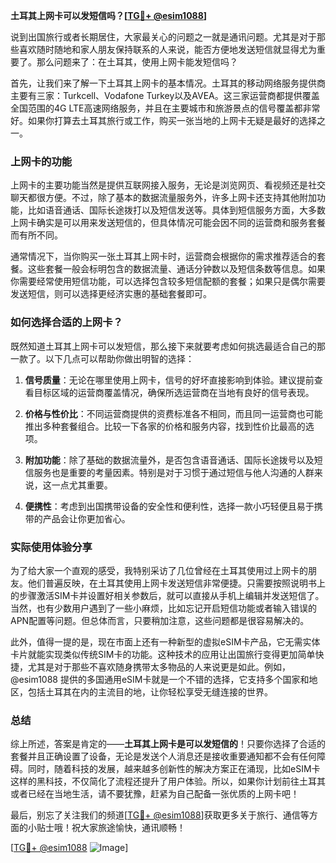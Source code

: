 **土耳其上网卡可以发短信吗？[[TG💪+ @esim1088](https://t.me/s/esim1088)]**

说到出国旅行或者长期居住，大家最关心的问题之一就是通讯问题。尤其是对于那些喜欢随时随地和家人朋友保持联系的人来说，能否方便地发送短信就显得尤为重要了。那么问题来了：在土耳其，使用上网卡能发短信吗？

首先，让我们来了解一下土耳其上网卡的基本情况。土耳其的移动网络服务提供商主要有三家：Turkcell、Vodafone Turkey以及AVEA。这三家运营商都提供覆盖全国范围的4G LTE高速网络服务，并且在主要城市和旅游景点的信号覆盖都非常好。如果你打算去土耳其旅行或工作，购买一张当地的上网卡无疑是最好的选择之一。

### 上网卡的功能

上网卡的主要功能当然是提供互联网接入服务，无论是浏览网页、看视频还是社交聊天都很方便。不过，除了基本的数据流量服务外，许多上网卡还支持其他附加功能，比如语音通话、国际长途拨打以及短信发送等。具体到短信服务方面，大多数上网卡确实是可以用来发送短信的，但具体情况可能会因不同的运营商和服务套餐而有所不同。

通常情况下，当你购买一张土耳其上网卡时，运营商会根据你的需求推荐适合的套餐。这些套餐一般会标明包含的数据流量、通话分钟数以及短信条数等信息。如果你需要经常使用短信功能，可以选择包含较多短信配额的套餐；如果只是偶尔需要发送短信，则可以选择更经济实惠的基础套餐即可。

### 如何选择合适的上网卡？

既然知道土耳其上网卡可以发短信，那么接下来就要考虑如何挑选最适合自己的那一款了。以下几点可以帮助你做出明智的选择：

1. **信号质量**：无论在哪里使用上网卡，信号的好坏直接影响到体验。建议提前查看目标区域的运营商覆盖情况，确保所选运营商在当地有良好的信号表现。
   
2. **价格与性价比**：不同运营商提供的资费标准各不相同，而且同一运营商也可能推出多种套餐组合。比较一下各家的价格和服务内容，找到性价比最高的选项。

3. **附加功能**：除了基础的数据流量外，是否包含语音通话、国际长途拨号以及短信服务也是重要的考量因素。特别是对于习惯于通过短信与他人沟通的人群来说，这一点尤其重要。

4. **便携性**：考虑到出国携带设备的安全性和便利性，选择一款小巧轻便且易于携带的产品会让你更加省心。

### 实际使用体验分享

为了给大家一个直观的感受，我特别采访了几位曾经在土耳其使用过上网卡的朋友。他们普遍反映，在土耳其使用上网卡发送短信非常便捷。只需要按照说明书上的步骤激活SIM卡并设置好相关参数后，就可以直接从手机上编辑并发送短信了。当然，也有少数用户遇到了一些小麻烦，比如忘记开启短信功能或者输入错误的APN配置等问题。但总体而言，只要稍加注意，这些问题都是很容易解决的。

此外，值得一提的是，现在市面上还有一种新型的虚拟eSIM卡产品，它无需实体卡片就能实现类似传统SIM卡的功能。这种技术的应用让出国旅行变得更加简单快捷，尤其是对于那些不喜欢随身携带太多物品的人来说更是如此。例如，@esim1088 提供的多国通用eSIM卡就是一个不错的选择，它支持多个国家和地区，包括土耳其在内的主流目的地，让你轻松享受无缝连接的世界。

### 总结

综上所述，答案是肯定的——**土耳其上网卡是可以发短信的**！只要你选择了合适的套餐并且正确设置了设备，无论是发送个人消息还是接收重要通知都不会有任何障碍。同时，随着科技的发展，越来越多创新性的解决方案正在涌现，比如eSIM卡这样的黑科技，不仅简化了流程还提升了用户体验。所以，如果你计划前往土耳其或者已经在当地生活，请不要犹豫，赶紧为自己配备一张优质的上网卡吧！

最后，别忘了关注我们的频道[[TG💪+ @esim1088](https://t.me/s/esim1088)]获取更多关于旅行、通信等方面的小贴士哦！祝大家旅途愉快，通讯顺畅！

[[TG💪+ @esim1088](https://t.me/s/esim1088) ![Image](https://i.postimg.cc/4NQfJmqS/Snipaste-2025-05-13-00-14-12.png)]